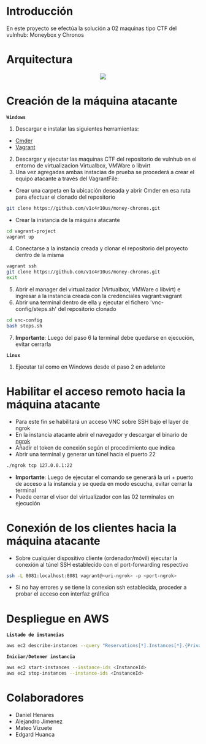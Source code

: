 # Introducción
En este proyecto se efectúa la solución a 02 maquinas tipo CTF del vulnhub: Moneybox y Chronos

# Arquitectura

<p align="center"><img src="https://drive.google.com/uc?export=view&id=11QDDqj-isuiN-SsW05uhwUWtEOQnHjuF"></img></p>

# Creación de la máquina atacante

**`Windows`**
1. Descargar e instalar las siguientes herramientas:
+ [Cmder](https://cmder.app/)
+ [Vagrant](https://www.vagrantup.com/)
2. Descargar y ejecutar las maquinas CTF del repositorio de vulnhub en el entorno de virtualizacion Virtualbox, VMWare o libvirt
3. Una vez agregadas ambas instacias de prueba se procederá a crear el equipo atacante a través del VagrantFile:
+ Crear una carpeta en la ubicación deseada y abrir Cmder en esa ruta para efectuar el clonado del repositorio
```bash
git clone https://github.com/v1c4r10us/money-chronos.git
```
+ Crear la instancia de la máquina atacante
```bash
cd vagrant-project
vagrant up
```
4. Conectarse a la instancia creada y clonar el repositorio del proyecto dentro de la misma
```bash
vagrant ssh
git clone https://github.com/v1c4r10us/money-chronos.git
exit
```
5. Abrir el manager del virtualizador (Virtualbox, VMWare o libvirt) e ingresar a la instancia creada con la credenciales vagrant:vagrant
6. Abrir una terminal dentro de ella y ejecutar el fichero 'vnc-config/steps.sh' del repositorio clonado
```bash
cd vnc-config
bash steps.sh
```
7. **Importante**: Luego del paso 6 la terminal debe quedarse en ejecución, evitar cerrarla

**`Linux`**
1. Ejecutar tal como en Windows desde el paso 2 en adelante

# Habilitar el acceso remoto hacia la máquina atacante
+ Para este fin se habilitará un acceso VNC sobre SSH bajo el layer de ngrok
+ En la instancia atacante abrir el navegador y descargar el binario de [ngrok](https://dashboard.ngrok.com/signup) 
+ Añadir el token de conexión según el procedimiento que indica
+ Abrir una terminal y generar un túnel hacia el puerto 22
```bash
./ngrok tcp 127.0.0.1:22
```
+ **Importante**: Luego de ejecutar el comando se generará la uri + puerto de acceso a la instancia y se queda en modo escucha, evitar cerrar la terminal
+ Puede cerrar el visor del virtualizador con las 02 terminales en ejecución

# Conexión de los clientes hacia la máquina atacante
+ Sobre cualquier dispositivo cliente (ordenador/móvil) ejecutar la conexión al túnel SSH establecido con el port-forwarding respectivo
```bash
ssh -L 8081:localhost:8081 vagrant@<uri-ngrok> -p <port-ngrok>
```
+ Si no hay errores y se tiene la conexion ssh establecida, proceder a probar el acceso con interfaz gráfica

# Despliegue en AWS

**`Listado de instancias`**
```bash
aws ec2 describe-instances --query "Reservations[*].Instances[*].{PrivateIp:PrivateIpAddress,PublicIp:PublicIpAddress,Name:Tags[0].Value, State:State.Name, Id:InstanceId}" --output table
```
**`Iniciar/Detener instancia`**
```bash
aws ec2 start-instances --instance-ids <InstanceId>
aws ec2 stop-instances --instance-ids <InstanceId>
```

# Colaboradores
+ Daniel Henares
+ Alejandro Jimenez
+ Mateo Vizuete
+ Edgard Huanca
